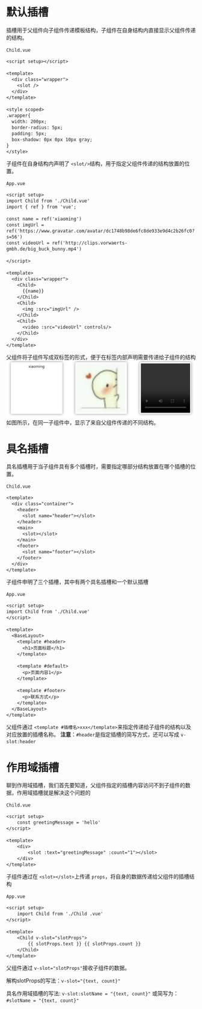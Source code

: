 # 默认插槽

插槽用于父组件向子组件传递模板结构，子组件在自身结构内直接显示父组件传递的结构。

`Child.vue`

```vue
<script setup></script>

<template>
  <div class="wrapper">
    <slot />
  </div>
</template>

<style scoped>
.wrapper{
  width: 200px;
  border-radius: 5px;
  padding: 5px;
  box-shadow: 0px 0px 10px gray;
}
</style>
```

子组件在自身结构内声明了 `<slot/>`结构，用于指定父组件传递的结构放置的位置。

`App.vue`

```vue
<script setup>
import Child from './Child.vue'
import { ref } from 'vue';

const name = ref('xiaoming')
const imgUrl = ref('https://www.gravatar.com/avatar/dc1748b98de6fc8de933e9d4c2b26fc0?s=56')
const videoUrl = ref('http://clips.vorwaerts-gmbh.de/big_buck_bunny.mp4')

</script>

<template>
  <div class="wrapper">
    <Child>
      {{name}}
    </Child>
    <Child>
      <img :src="imgUrl" />
    </Child>
    <Child>
      <video :src="videoUrl" controls/>
    </Child>
  </div>
</template>
```

父组件将子组件写成双标签的形式，便于在标签内部声明需要传递给子组件的结构
![](../vue3.assets/575f1748576048.png)
如图所示，在同一子组件中，显示了来自父组件传递的不同结构。

# 具名插槽

具名插槽用于当子组件具有多个插槽时，需要指定哪部分结构放置在哪个插槽的位置。

`Child.vue`

```vue
<template>
  <div class="container">
    <header>
      <slot name="header"></slot>
    </header>
    <main>
      <slot></slot>
    </main>
    <footer>
      <slot name="footer"></slot>
    </footer>
  </div>
</template>
```

子组件申明了三个插槽，其中有两个具名插槽和一个默认插槽

`App.vue`

```vue
<script setup>
import Child from './Child.vue'
</script>

<template>
  <BaseLayout>
    <template #header>
      <h1>页面标题</h1>
    </template>

    <template #default>
      <p>页面内容1</p>
    </template>

    <template #footer>
      <p>联系方式</p>
    </template>
  </BaseLayout>
</template>
```

父组件通过 `<template #插槽名>xxx</template>`来指定传递给子组件的结构以及对应放置的插槽名称。
**注意**：`#header`是指定插槽的简写方式，还可以写成 `v-slot:header`

# 作用域插槽

聊到作用域插槽，我们首先要知道，父组件指定的插槽内容访问不到子组件的数据，作用域插槽就是解决这个问题的

`Child.vue`

```vue
<script setup>
    const greetingMessage = 'hello'
</script>

<template>
    <div>
        <slot :text="greetingMessage" :count="1"></slot>
    </div>
</template>
```

子组件通过在 `<slot></slot>`上传递 `props`，将自身的数据传递给父组件的插槽结构

`App.vue`

```vue
<script setup>
    import Child from './Child .vue'
</script>

<template>
    <Child v-slot="slotProps">
        {{ slotProps.text }} {{ slotProps.count }}
    </Child>
</template>
```

父组件通过 `v-slot="slotProps"`接收子组件的数据。

解构slotProps的写法：`v-slot="{text, count}"`

具名作用域插槽的写法: `v-slot:slotName = "{text, count}"` 或简写为：`#slotName = "{text, count}"`
